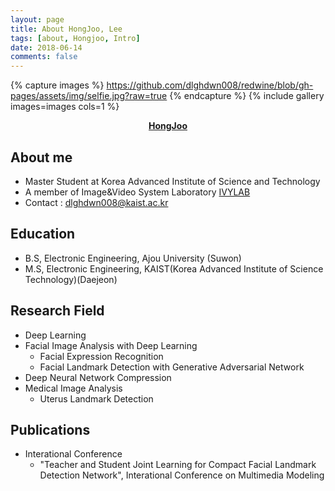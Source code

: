 ```yaml
---
layout: page
title: About HongJoo, Lee
tags: [about, Hongjoo, Intro]
date: 2018-06-14
comments: false
---
```


{% capture images %}
    https://github.com/dlghdwn008/redwine/blob/gh-pages/assets/img/selfie.jpg?raw=true
{% endcapture %}
{% include gallery images=images cols=1 %}
<center><a href="https://dlghdwn008.github.io/redwine/about/"><b>HongJoo</b></a></center>

## About me
* Master Student at Korea Advanced Institute of Science and Technology
* A member of Image&Video System Laboratory [IVYLAB](http://ivylab.kaist.ac.kr/main.asp)
* Contact : dlghdwn008@kaist.ac.kr

## Education
* B.S, Electronic Engineering, Ajou University (Suwon)
* M.S, Electronic Engineering, KAIST(Korea Advanced Institute of Science Technology)(Daejeon)

## Research Field
* Deep Learning
* Facial Image Analysis with Deep Learning
  - Facial Expression Recognition
  - Facial Landmark Detection with Generative Adversarial Network
 * Deep Neural Network Compression
 * Medical Image Analysis
    - Uterus Landmark Detection

## Publications
* Interational Conference
    - "Teacher and Student Joint Learning for Compact Facial Landmark Detection Network", Interational Conference on Multimedia Modeling 
